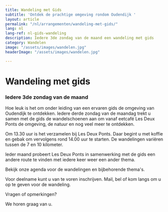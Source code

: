 ```yaml
---
title: Wandeling met Gids
subtitle: 'Ontdek de prachtige omgeving rondom Oudendijk '
layout: article
permalink: "/nl/arrangementen/wandeling-met-gids/"
lang: nl
lang-ref: nl-gids-wandeling
description: Iedere 3de zondag van de maand een wandeling met gids
category: Wandelen
image: "/assets/images/wandelen.jpg"
headerImage: "/assets/images/wandelen.jpg"

---
```

# Wandeling met gids

### Iedere 3de zondag van de maand

Hoe leuk is het om onder leiding van een ervaren gids de omgeving van Oudendijk te ontdekken. Iedere derde zondag van de maandag trekt u samen met de gids de wandelschoenen aan om vanaf eetcafé Les Deux Ponts de omgeving, de natuur en nog veel meer te ontdekken.

Om 13.30 uur is het verzamelen bij Les Deux Ponts. Daar begint u met koffie en gebak om vervolgens rond 14.00 uur te starten. De wandelingen variëren tussen de 7 en 10 kilometer.

Ieder maand probeert Les Deux Ponts in samenwerking met de gids een andere route te vinden met iedere keer weer een ander thema.

Bekijk onze agenda voor de wandelingen en bijbehorende thema's.

Voor deelname kunt u van te voren inschrijven. Mail, bel of kom langs om u op te geven voor de wandeling.

Vragen of opmerkingen?

We horen graag van u.